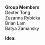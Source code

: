 <b>Group Members</b>
<br>Dexter Tong
<br>Zuzanna Rybicka
<br>Brian Lam
<br>Batya Zamansky
<p>
<p>
<b>Idea:</b>